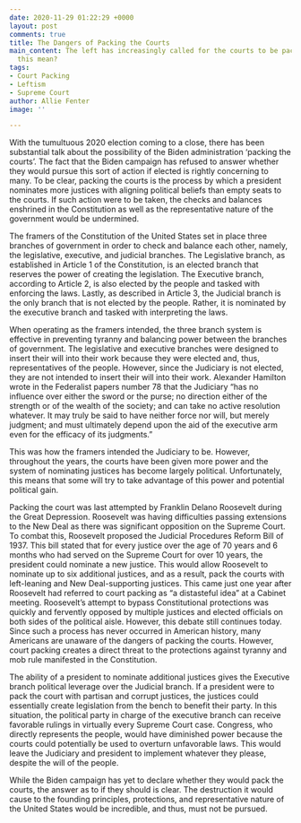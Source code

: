 ```yaml
---
date: 2020-11-29 01:22:29 +0000
layout: post
comments: true
title: The Dangers of Packing the Courts
main_content: The left has increasingly called for the courts to be packed, what would
  this mean?
tags:
- Court Packing
- Leftism
- Supreme Court
author: Allie Fenter
image: ''

---
```

With the tumultuous 2020 election coming to a close, there has been substantial talk about the possibility of the Biden administration ‘packing the courts’. The fact that the Biden campaign has refused to answer whether they would pursue this sort of action if elected is rightly concerning to many. To be clear, packing the courts is the process by which a president nominates more justices with aligning political beliefs than empty seats to the courts. If such action were to be taken, the checks and balances enshrined in the Constitution as well as the representative nature of the government would be undermined.

The framers of the Constitution of the United States set in place three branches of government in order to check and balance each other, namely, the legislative, executive, and judicial branches. The Legislative branch, as established in Article 1 of the Constitution, is an elected branch that reserves the power of creating the legislation. The Executive branch, according to Article 2, is also elected by the people and tasked with enforcing the laws. Lastly, as described in Article 3, the Judicial branch is the only branch that is not elected by the people. Rather, it is nominated by the executive branch and tasked with interpreting the laws.

When operating as the framers intended, the three branch system is effective in preventing tyranny and balancing power between the branches of government. The legislative and executive branches were designed to insert their will into their work because they were elected and, thus, representatives of the people. However, since the Judiciary is not elected, they are not intended to insert their will into their work. Alexander Hamilton wrote in the Federalist papers number 78 that the Judiciary “has no influence over either the sword or the purse; no direction either of the strength or of the wealth of the society; and can take no active resolution whatever. It may truly be said to have neither force nor will, but merely judgment; and must ultimately depend upon the aid of the executive arm even for the efficacy of its judgments.”

This was how the framers intended the Judiciary to be. However, throughout the years, the courts have been given more power and the system of nominating justices has become largely political. Unfortunately, this means that some will try to take advantage of this power and potential political gain.

Packing the court was last attempted by Franklin Delano Roosevelt during the Great Depression. Roosevelt was having difficulties passing extensions to the New Deal as there was significant opposition on the Supreme Court. To combat this, Roosevelt proposed the Judicial Procedures Reform Bill of 1937. This bill stated that for every justice over the age of 70 years and 6 months who had served on the Supreme Court for over 10 years, the president could nominate a new justice. This would allow Roosevelt to nominate up to six additional justices, and as a result, pack the courts with left-leaning and New Deal-supporting justices. This came just one year after Roosevelt had referred to court packing as “a distasteful idea” at a Cabinet meeting. Roosevelt’s attempt to bypass Constitutional protections was quickly and fervently opposed by multiple justices and elected officials on both sides of the political aisle. However, this debate still continues today. Since such a process has never occurred in American history, many Americans are unaware of the dangers of packing the courts. However, court packing creates a direct threat to the protections against tyranny and mob rule manifested in the Constitution.

The ability of a president to nominate additional justices gives the Executive branch political leverage over the Judicial branch. If a president were to pack the court with partisan and corrupt justices, the justices could essentially create legislation from the bench to benefit their party. In this situation, the political party in charge of the executive branch can receive favorable rulings in virtually every Supreme Court case. Congress, who directly represents the people, would have diminished power because the courts could potentially be used to overturn unfavorable laws. This would leave the Judiciary and president to implement whatever they please, despite the will of the people.

While the Biden campaign has yet to declare whether they would pack the courts, the answer as to if they should is clear. The destruction it would cause to the founding principles, protections, and representative nature of the United States would be incredible, and thus, must not be pursued.